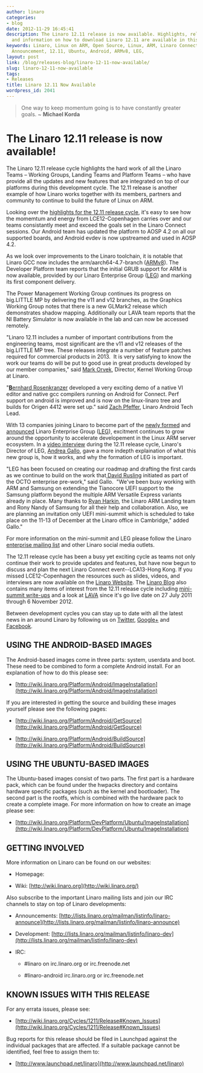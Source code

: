 ```yaml
---
author: linaro
categories:
- blog
date: 2012-11-29 16:45:41
description: The Linaro 12.11 release is now available. Highlights, release notes
  and information on how to download Linaro 12.11 are available in this post.
keywords: Linaro, Linux on ARM, Open Source, Linux, ARM, Linaro Connect, Release,
  Announcement, 12.11, Ubuntu, Android, ARMv8, LEG,
layout: post
link: /blog/releases-blog/linaro-12-11-now-available/
slug: linaro-12-11-now-available
tags:
- Releases
title: Linaro 12.11 Now Available
wordpress_id: 2041
---
```


> One way to keep momentum going is to have constantly greater goals. ~ **Michael Korda** 

# The Linaro 12.11 release is now available!

The Linaro 12.11 release cycle highlights the hard work of all the Linaro Teams – Working Groups, Landing Teams and Platform Teams – who have provide all the updates and new features that are integrated on top of our platforms during this development cycle. The 12.11 release is another example of how Linaro works together with its members, partners and community to continue to build the future of Linux on ARM.



Looking over the [highlights for the 12.11 release cycle](https://wiki.linaro.org/Cycles/1211/Release), it's easy to see how the momemtum and energy from LCE12-Copenhagen carries over and our teams consistantly meet and exceed the goals set in the Linaro Connect sessions. Our Android team has updated the platform to AOSP 4.2 on all our supported boards, and Android evdev is now upstreamed and used in AOSP 4.2.



As we look over improvements to the Linaro toolchain, it is notable that Linaro GCC now includes the arm/aarch64-4.7-branch ([ARMv8](/blog/armv8-64-bit-mini-summit-at-lce12-copenhagen/)). The Developer Platform team reports that the initial GRUB support for ARM is now available, provided by our Linaro Enterprise Group ([LEG](/groups/leg/)) and marking its first component delivery.



The Power Management Working Group continues its progress on big.LITTLE MP by delivering the v11 and v12 branches, as the Graphics Working Group notes that there is a new GLMark2 release which demonstrates shadow mapping. Additionally our LAVA team reports that the NI Battery Simulator is now available in the lab and can now be accessed remotely.


"Linaro 12.11 includes a number of important contributions from the engineering teams, most significant are the v11 and v12 releases of the big.LITTLE MP tree. These releases integrate a number of feature patches required for commercial products in 2013.  It is very satisfying to know the work our teams do will be put to good use in great products developed by our member companies," said [Mark Orvek](/about/), Director, Kernel Working Group at Linaro.



"[**B**ernhard Rosenkranzer](/about/) developed a very exciting demo of a native VI editor and native gcc compilers running on Android for Connect. Perf support on android is improved and is now on the linux-linaro tree and builds for Origen 4412 were set up." said [Zach Pfeffer](/about/), Linaro Android Tech Lead.



With 13 companies joining Linaro to become part of the [newly formed](/groups/leg/) and [announced](/news/industry-leaders-collaborate-to-accelerate-software-ecosystem-for-arm-servers-and-join-linaro/) Linaro Enterprise Group ([LEG](https://wiki.linaro.org/LEG/)), excitment continues to grow around the opportunity to accelerate developement in the Linux ARM server ecosystem. In a [video interview](http://youtu.be/kANJ9iGD3GI) during the 12.11 release cycle, Linaro's Director of LEG, [Andrea Gallo](/about/), gave a more indepth explaination of what this new group is, how it works, and why the formation of LEG is important.



"LEG has been focused on creating our roadmap and drafting the first cards as we continue to build on the work that[ David Rusling](/about/) initiated as part of the OCTO enterprise pre-work," said Gallo.  "We've been busy working with ARM and Samsung on extending the Tianocore UEFI support to the Samsung platform beyond the multiple ARM Versatile Express variants already in place. Many thanks to [Ryan Harkin](/about/), the Linaro ARM Landing team and Rony Nandy of Samsung for all their help and collaboration. Also, we are planning an invitation only UEFI mini-summit which is scheduled to take place on the 11-13 of December at the Linaro office in Cambridge," added Gallo."

For more information on the mini-summit and LEG please follow the Linaro [enterprise mailing list](http://lists.linaro.org/mailman/listinfo/linaro-enterprise) and other Linaro social media outlets.



The 12.11 release cycle has been a busy yet exciting cycle as teams not only continue their work to provide updates and features, but have now begun to discuss and plan the next Linaro Connect event--LCA13-Hong Kong. If you missed LCE12-Copenhagen the resources such as slides, videos, and interviews are now available on the [Linaro Website](/blog/summary-of-the-android-mini-summit-at-connect-copenhagen-2012/). The [Linaro Blog](/blog/) also contains many items of interest from the 12.11 release cycle including [mini-summit write-ups](/blog/armv8-64-bit-mini-summit-at-lce12-copenhagen/) and a look at [LAVA](/blog/watch-lava-erupt-with-growth-as-new-tests-are-added/) since it's go live date on 27 July 2011 through 6 November 2012.



Between development cycles you can stay up to date with all the latest news in an around Linaro by following us on [Twitter](https://twitter.com/LinaroOrg), [Google+](https://plus.google.com/+LinaroOnAir) and [Facebook](https://www.facebook.com/LinaroOrg).

## USING THE ANDROID-BASED IMAGES

The Android-based images come in three parts: system, userdata and boot. These need to be combined to form a complete Android install. For an explanation of how to do this please see:

  * [http://wiki.linaro.org/Platform/Android/ImageInstallation](http://wiki.linaro.org/Platform/Android/ImageInstallation)


If you are interested in getting the source and building these images yourself please see the following pages:


  * [http://wiki.linaro.org/Platform/Android/GetSource](http://wiki.linaro.org/Platform/Android/GetSource)


  * [http://wiki.linaro.org/Platform/Android/BuildSource](http://wiki.linaro.org/Platform/Android/BuildSource)

## USING THE UBUNTU-BASED IMAGES

The Ubuntu-based images consist of two parts. The first part is a hardware pack, which can be found under the hwpacks directory and contains hardware specific packages (such as the kernel and bootloader). The second part is the rootfs, which is combined with the hardware pack to create a complete image. For more information on how to create an image please see:

  * [http://wiki.linaro.org/Platform/DevPlatform/Ubuntu/ImageInstallation](http://wiki.linaro.org/Platform/DevPlatform/Ubuntu/ImageInstallation)

## GETTING INVOLVED

More information on Linaro can be found on our websites:

  * Homepage: [](/)


  * Wiki: [http://wiki.linaro.org](http://wiki.linaro.org/)


Also subscribe to the important Linaro mailing lists and join our IRC channels to stay on top of Linaro developments:


  * Announcements: [http://lists.linaro.org/mailman/listinfo/linaro-announce](http://lists.linaro.org/mailman/listinfo/linaro-announce)


  * Development: [http://lists.linaro.org/mailman/listinfo/linaro-dev](http://lists.linaro.org/mailman/listinfo/linaro-dev)


  * IRC:


    * #linaro on irc.linaro.org or irc.freenode.net


    * #linaro-android irc.linaro.org or irc.freenode.net

## KNOWN ISSUES WITH THIS RELEASE


For any errata issues, please see:


  * [http://wiki.linaro.org/Cycles/1211/Release#Known_Issues](http://wiki.linaro.org/Cycles/1211/Release#Known_Issues)


Bug reports for this release should be filed in Launchpad against the individual packages that are affected. If a suitable package cannot be identified, feel free to assign them to:


  * [http://www.launchpad.net/linaro](http://www.launchpad.net/linaro)